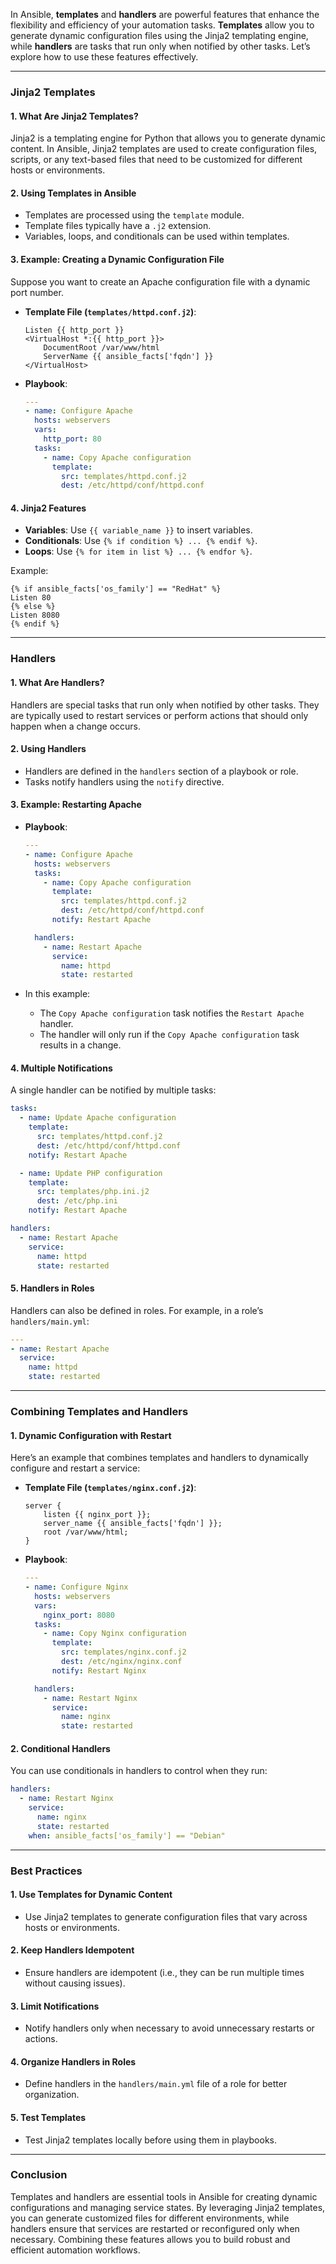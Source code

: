 In Ansible, **templates** and **handlers** are powerful features that enhance the flexibility and efficiency of your automation tasks. 
**Templates** allow you to generate dynamic configuration files using the Jinja2 templating engine, while **handlers** are tasks that run only when notified by other tasks. 
Let’s explore how to use these features effectively.

---

### **Jinja2 Templates**

#### 1. **What Are Jinja2 Templates?**
Jinja2 is a templating engine for Python that allows you to generate dynamic content. In Ansible, Jinja2 templates are used to create configuration files, scripts, or any text-based files that need to be customized for different hosts or environments.

#### 2. **Using Templates in Ansible**
- Templates are processed using the `template` module.
- Template files typically have a `.j2` extension.
- Variables, loops, and conditionals can be used within templates.

#### 3. **Example: Creating a Dynamic Configuration File**
Suppose you want to create an Apache configuration file with a dynamic port number.

- **Template File (`templates/httpd.conf.j2`)**:
  ```jinja2
  Listen {{ http_port }}
  <VirtualHost *:{{ http_port }}>
      DocumentRoot /var/www/html
      ServerName {{ ansible_facts['fqdn'] }}
  </VirtualHost>
  ```

- **Playbook**:
  ```yaml
  ---
  - name: Configure Apache
    hosts: webservers
    vars:
      http_port: 80
    tasks:
      - name: Copy Apache configuration
        template:
          src: templates/httpd.conf.j2
          dest: /etc/httpd/conf/httpd.conf
  ```

#### 4. **Jinja2 Features**
- **Variables**: Use `{{ variable_name }}` to insert variables.
- **Conditionals**: Use `{% if condition %} ... {% endif %}`.
- **Loops**: Use `{% for item in list %} ... {% endfor %}`.

Example:
```jinja2
{% if ansible_facts['os_family'] == "RedHat" %}
Listen 80
{% else %}
Listen 8080
{% endif %}
```

---

### **Handlers**

#### 1. **What Are Handlers?**
Handlers are special tasks that run only when notified by other tasks. They are typically used to restart services or perform actions that should only happen when a change occurs.

#### 2. **Using Handlers**
- Handlers are defined in the `handlers` section of a playbook or role.
- Tasks notify handlers using the `notify` directive.

#### 3. **Example: Restarting Apache**
- **Playbook**:
  ```yaml
  ---
  - name: Configure Apache
    hosts: webservers
    tasks:
      - name: Copy Apache configuration
        template:
          src: templates/httpd.conf.j2
          dest: /etc/httpd/conf/httpd.conf
        notify: Restart Apache

    handlers:
      - name: Restart Apache
        service:
          name: httpd
          state: restarted
  ```

- In this example:
  - The `Copy Apache configuration` task notifies the `Restart Apache` handler.
  - The handler will only run if the `Copy Apache configuration` task results in a change.

#### 4. **Multiple Notifications**
A single handler can be notified by multiple tasks:
```yaml
tasks:
  - name: Update Apache configuration
    template:
      src: templates/httpd.conf.j2
      dest: /etc/httpd/conf/httpd.conf
    notify: Restart Apache

  - name: Update PHP configuration
    template:
      src: templates/php.ini.j2
      dest: /etc/php.ini
    notify: Restart Apache

handlers:
  - name: Restart Apache
    service:
      name: httpd
      state: restarted
```

#### 5. **Handlers in Roles**
Handlers can also be defined in roles. For example, in a role’s `handlers/main.yml`:
```yaml
---
- name: Restart Apache
  service:
    name: httpd
    state: restarted
```

---

### **Combining Templates and Handlers**

#### 1. **Dynamic Configuration with Restart**
Here’s an example that combines templates and handlers to dynamically configure and restart a service:

- **Template File (`templates/nginx.conf.j2`)**:
  ```jinja2
  server {
      listen {{ nginx_port }};
      server_name {{ ansible_facts['fqdn'] }};
      root /var/www/html;
  }
  ```

- **Playbook**:
  ```yaml
  ---
  - name: Configure Nginx
    hosts: webservers
    vars:
      nginx_port: 8080
    tasks:
      - name: Copy Nginx configuration
        template:
          src: templates/nginx.conf.j2
          dest: /etc/nginx/nginx.conf
        notify: Restart Nginx

    handlers:
      - name: Restart Nginx
        service:
          name: nginx
          state: restarted
  ```

#### 2. **Conditional Handlers**
You can use conditionals in handlers to control when they run:
```yaml
handlers:
  - name: Restart Nginx
    service:
      name: nginx
      state: restarted
    when: ansible_facts['os_family'] == "Debian"
```

---

### **Best Practices**

#### 1. **Use Templates for Dynamic Content**
- Use Jinja2 templates to generate configuration files that vary across hosts or environments.

#### 2. **Keep Handlers Idempotent**
- Ensure handlers are idempotent (i.e., they can be run multiple times without causing issues).

#### 3. **Limit Notifications**
- Notify handlers only when necessary to avoid unnecessary restarts or actions.

#### 4. **Organize Handlers in Roles**
- Define handlers in the `handlers/main.yml` file of a role for better organization.

#### 5. **Test Templates**
- Test Jinja2 templates locally before using them in playbooks.

---


### **Conclusion**
Templates and handlers are essential tools in Ansible for creating dynamic configurations and managing service states. 
By leveraging Jinja2 templates, you can generate customized files for different environments, while handlers ensure that services are restarted or reconfigured only when necessary. 
Combining these features allows you to build robust and efficient automation workflows.
